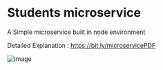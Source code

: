 # Students microservice

A Simple microservice built in node environment 

Detailed Explanation : https://bit.ly/microservicePDF

![image](https://user-images.githubusercontent.com/56472120/134286091-67e0de59-c790-4646-9e5a-76533b9c249d.png)
